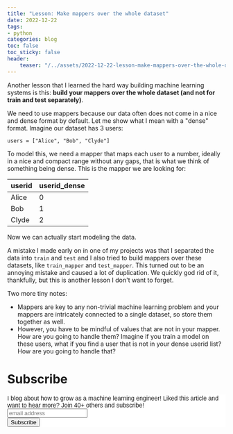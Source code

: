 ```yaml
---
title: "Lesson: Make mappers over the whole dataset"
date: 2022-12-22
tags:
- python
categories: blog
toc: false
toc_sticky: false
header:
    teaser: "/../assets/2022-12-22-lesson-make-mappers-over-the-whole-dataset/thumbnail.png"
---
```


Another lesson that I learned the hard way building machine learning systems is this: **build your mappers over the whole dataset (and not for train and test separately)**.

We need to use mappers because our data often does not come in a nice and dense format by default. Let me show what I mean with a "dense" format. Imagine our dataset has 3 users:

```
users = ["Alice", "Bob", "Clyde"]
```

To model this, we need a mapper that maps each user to a number, ideally in a nice and compact range without any gaps, that is what we think of something being dense. This is the mapper we are looking for: 

|userid|userid_dense
|-|-|
|Alice|0|
|Bob|1|
|Clyde|2|

Now we can actually start modeling the data.

A mistake I made early on in one of my projects was that I separated the data into `train` and `test` and I also tried to build mappers over these datasets, like `train_mapper` and `test_mapper`. 
This turned out to be an annoying mistake and caused a lot of duplication. We quickly god rid of it, thankfully, but this is another lesson I don't want to forget.

Two more tiny notes: 
* Mappers are key to any non-trivial machine learning problem and your mappers are intricately connected to a single dataset, so store them together as well. 
* However, you have to be mindful of values that are not in your mapper. How are you going to handle them? Imagine if you train a model on these users, what if you find a user that is not in your dense userid list? How are you going to handle that? 


# Subscribe
<!-- Begin Mailchimp Signup Form -->
<link href="//cdn-images.mailchimp.com/embedcode/horizontal-slim-10_7.css" rel="stylesheet" type="text/css">
<style type="text/css">
#mc_embed_signup{background:#fff; clear:left; font:14px Helvetica,Arial,sans-serif; width:100%;}
/* Add your own Mailchimp form style overrides in your site stylesheet or in this style block.
    We recommend moving this block and the preceding CSS link to the HEAD of your HTML file. */
</style>
<div id="mc_embed_signup">
<form action="https://gmail.us3.list-manage.com/subscribe/post?u=92fe86c389878585bc87837e8&amp;id=50543deff9" method="post" id="mc-embedded-subscribe-form" name="mc-embedded-subscribe-form" class="validate" target="_blank" novalidate>
    <div id="mc_embed_signup_scroll">
<label for="mce-EMAIL">I blog about how to grow as a machine learning engineer! Liked this article and want to hear more? Join 40+ others and subscribe!</label>
<input type="email" value="" name="EMAIL" class="email" id="mce-EMAIL" placeholder="email address" required>
    <!-- real people should not fill this in and expect good things - do not remove this or risk form bot signups-->
    <div style="position: absolute; left: -5000px;" aria-hidden="true"><input type="text" name="b_92fe86c389878585bc87837e8_50543deff9" tabindex="-1" value=""></div>
    <div class="clear"><input type="submit" value="Subscribe" name="subscribe" id="mc-embedded-subscribe" class="button"></div>
    </div>
</form>
</div>
<!--End mc_embed_signup-->
    